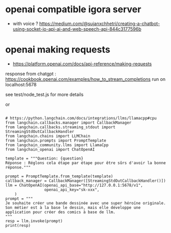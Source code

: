 # openai compatible igora server
- with voice ? https://medium.com/@sujanxchhetri/creating-a-chatbot-using-socket-io-api-ai-and-web-speech-api-844c3177596b


# openai making requests
- https://platform.openai.com/docs/api-reference/making-requests


response from chatgpt : https://cookbook.openai.com/examples/how_to_stream_completions
run on localhost:5678

see test/node_test.js for more details

or 


```

# https://python.langchain.com/docs/integrations/llms/llamacpp#cpu
from langchain.callbacks.manager import CallbackManager
from langchain.callbacks.streaming_stdout import StreamingStdOutCallbackHandler
from langchain.chains import LLMChain
from langchain.prompts import PromptTemplate
from langchain_community.llms import LlamaCpp
from langchain_openai import ChatOpenAI

template = """Question: {question}
Réponse : Réglons cela étape par étape pour être sûrs d'avoir la bonne réponse."""

prompt = PromptTemplate.from_template(template)
callback_manager = CallbackManager([StreamingStdOutCallbackHandler()])
llm = ChatOpenAI(openai_api_base="http://127.0.0.1:5678/v1",
                 openai_api_key="sk-xxx",
    )
prompt = """
Je souhaite créer une bande dessinée avec une super héroïne originale. Son métier est à la base le dessin, mais elle développe une application pour créer des comics à base de llm.
"""
resp = llm.invoke(prompt)
print(resp)


```
